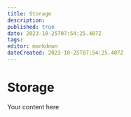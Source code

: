 ```yaml
---
title: Storage
description: 
published: true
date: 2023-10-25T07:54:25.407Z
tags: 
editor: markdown
dateCreated: 2023-10-25T07:54:25.407Z
---
```


# Storage
Your content here